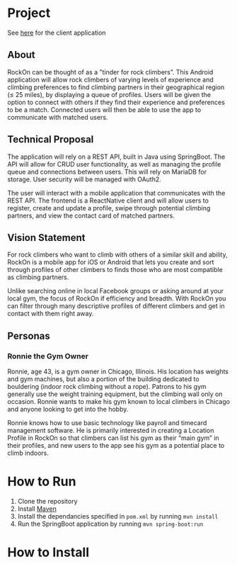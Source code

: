 # Project

See [here](https://github.com/CIS3296SoftwareDesignF21/rockon-mobile) for the client application

## About
RockOn can be thought of as a ”tinder for rock climbers”. This Android application will
allow rock climbers of varying levels of experience and climbing preferences to find climbing partners in their
geographical region (≤ 25 miles), by displaying a queue of profiles. Users will be given the option to connect
with others if they find their experience and preferences to be a match. Connected users will then be able
to use the app to communicate with matched users.

## Technical Proposal
The application will rely on a REST API, built in Java using SpringBoot. The API will allow for CRUD
user functionality, as well as managing the profile queue and connections between users. This will rely on
MariaDB for storage. User security will be managed with OAuth2.

The user will interact with a mobile application that communicates with the REST API. The frontend is a ReactNative client and
will allow users to register, create and update a profile, swipe through potential climbing partners, and view the contact card 
of matched partners.

## Vision Statement
For rock climbers who want to climb with others of a similar skill and ability, RockOn is a mobile app for iOS or Android that lets you create and sort through profiles of other climbers to finds those who are most compatible as climbing partners.

Unlike searching online in local Facebook groups or asking around at your local gym, the focus of RockOn if efficiency and breadth. With RockOn you can filter through many descriptive profiles of different climbers and get in contact with them right away.

## Personas
### Ronnie the Gym Owner
Ronnie, age 43, is a gym owner in Chicago, Illinois. His location has weights and gym machines, but also a portion of the building dedicated to bouldering (indoor rock climbing without a rope). Patrons to his gym generally use the weight training equipment, but the climbing wall only on occasion. Ronnie wants to make his gym known to local climbers in Chicago and anyone looking to get into the hobby.

Ronnie knows how to use basic technology like payroll and timecard management software. He is primarily interested in creating a Location Profile in RockOn so that climbers can list his gym as their “main gym” in their profiles, and new users to the app see his gym as a potential place to climb indoors.


# How to Run

1. Clone the repository
2. Install [Maven](https://maven.apache.org/install.html)
3. Install the dependancies specified in `pom.xml` by running `mvn install`
4. Run the SpringBoot application by running `mvn spring-boot:run`

# How to Install


